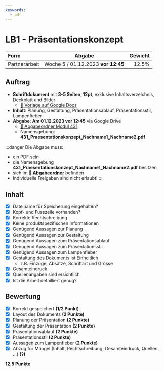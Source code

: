 ```yaml
---
keywords:
  - pdf
---
```


# LB1 - Präsentationskonzept

Form          | Abgabe                             | Gewicht
:---          | :---:                              | ---:
Partnerarbeit | Woche 5 / 01.12.2023 **vor 12:45** | 12.5%

## Auftrag

- **Schriftdokument** mit **3-5 Seiten, 12pt**, exklusive Inhaltsverzeichnis, Deckblatt und Bilder
  - [:link: Vorlage auf Google Docs](https://docs.google.com/document/d/1RU2ZZziMQXqWGzG3-G5iiAPeCqdUjY9p/edit)
- **Inhalt**: Planung, Gestaltung, Präsentationsablauf, Präsentationsstil, Lampenfieber
- **Abgabe**: **Am 01.12.2023 vor 12:45** via Google Drive 
  - [:file_folder: Abgabeordner Modul 431](https://drive.google.com/drive/folders/1-2mimuNZrckcNaW0X9fxHalwUoRooKHv)
  - Namensgebung: **431\_Praesentationskonzept\_Nachname1\_Nachname2.pdf**

:::danger Die Abgabe muss:
- ein PDF sein
- die Namensgebung **431\_Praesentationskonzept\_Nachname1\_Nachname2.pdf** besitzen
- sich im **[:file_folder: Abgabeordner](https://drive.google.com/drive/folders/1-2mimuNZrckcNaW0X9fxHalwUoRooKHv)** befinden
- Individuelle Freigaben sind nicht erlaubt!
:::

## Inhalt

- [x] Dateiname für Speicherung eingehalten?
- [x] Kopf- und Fusszeile vorhanden?
- [x] Korrekte Rechtschreibung
- [x] Keine produktspezifischen Informationen
- [x] Genügend Aussagen zur Planung 
- [x] Genügend Aussagen zur Gestaltung
- [x] Genügend Aussagen zum Präsentationsablauf 
- [x] Genügend Aussagen zum Präsentationsstil
- [x] Genügend Aussagen zum Lampenfieber
- [x] Gestaltung des Dokuments ist Einheitlich
   - z.B. Einzüge, Absätze, Schriftart und Grösse
- [x] Gesamteindruck
- [x] Quellenangaben sind ersichtlich
- [x] Ist die Arbeit detailliert genug?

## Bewertung

- [x] Korrekt gespeichert **(1/2 Punkt)**
- [x] Layout des Dokuments **(2 Punkte)**
- [x] Planung der Präsentation **(2 Punkte)**
- [x] Gestaltung der Präsentation **(2 Punkte)**
- [x] Präsentationsablauf **(2 Punkte)**
- [x] Präsentationsstil **(2 Punkte)**
- [x] Aussagen zum Lampenfieber **(2 Punkte)**
- [x] Abzug für Mängel (Inhalt, Rechtschreibung, Gesamteindruck, Quellen, ...) **(?)**

**12.5 Punkte**
